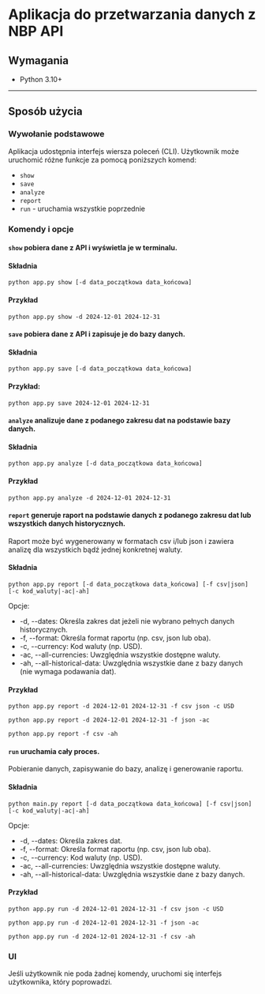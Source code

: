 # Aplikacja do przetwarzania danych z NBP API

## Wymagania
- Python 3.10+

---

## Sposób użycia

### Wywołanie podstawowe
Aplikacja udostępnia interfejs wiersza poleceń (CLI). Użytkownik może uruchomić różne funkcje za pomocą poniższych komend:
- ```show```
- ```save```
- ```analyze```
- ```report```
- ```run``` - uruchamia wszystkie poprzednie

### Komendy i opcje
#### ```show``` pobiera dane z API i wyświetla je w terminalu.
#### Składnia
```
python app.py show [-d data_początkowa data_końcowa]
```
#### Przykład
```
python app.py show -d 2024-12-01 2024-12-31
```

#### ```save``` pobiera dane z API i zapisuje je do bazy danych.
#### Składnia
```
python app.py save [-d data_początkowa data_końcowa]
```
#### Przykład:
```
python app.py save 2024-12-01 2024-12-31
```

#### ```analyze``` analizuje dane z podanego zakresu dat na podstawie bazy danych.
#### Składnia
```
python app.py analyze [-d data_początkowa data_końcowa]
```
#### Przykład
```
python app.py analyze -d 2024-12-01 2024-12-31
```

#### ```report``` generuje raport na podstawie danych z podanego zakresu dat lub wszystkich danych historycznych. 
Raport może być wygenerowany w formatach csv i/lub json i zawiera analizę dla wszystkich bądź jednej konkretnej waluty.
#### Składnia
```
python app.py report [-d data_początkowa data_końcowa] [-f csv|json] [-c kod_waluty|-ac|-ah]
```
Opcje:
- -d, --dates: Określa zakres dat jeżeli nie wybrano pełnych danych historycznych.
- -f, --format: Określa format raportu (np. csv, json lub oba).
- -c, --currency: Kod waluty (np. USD).
- -ac, --all-currencies: Uwzględnia wszystkie dostępne waluty.
- -ah, --all-historical-data: Uwzględnia wszystkie dane z bazy danych (nie wymaga podawania dat).
#### Przykład
```
python app.py report -d 2024-12-01 2024-12-31 -f csv json -c USD
```
```
python app.py report -d 2024-12-01 2024-12-31 -f json -ac
```
```
python app.py report -f csv -ah
```

#### ```run``` uruchamia cały proces. 
Pobieranie danych, zapisywanie do bazy, analizę i generowanie raportu.
#### Składnia
```
python main.py report [-d data_początkowa data_końcowa] [-f csv|json] [-c kod_waluty|-ac|-ah]
```
Opcje:
- -d, --dates: Określa zakres dat.
- -f, --format: Określa format raportu (np. csv, json lub oba).
- -c, --currency: Kod waluty (np. USD).
- -ac, --all-currencies: Uwzględnia wszystkie dostępne waluty.
- -ah, --all-historical-data: Uwzględnia wszystkie dane z bazy danych.
#### Przykład
```
python app.py run -d 2024-12-01 2024-12-31 -f csv json -c USD
```
```
python app.py run -d 2024-12-01 2024-12-31 -f json -ac
```
```
python app.py run -d 2024-12-01 2024-12-31 -f csv -ah
```

### UI
Jeśli użytkownik nie poda żadnej komendy, uruchomi się interfejs użytkownika, który poprowadzi.

